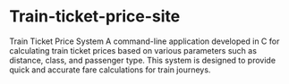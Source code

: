 # Train-ticket-price-site
Train Ticket Price System A command-line application developed in C for calculating train ticket prices based on various parameters such as distance, class, and passenger type. This system is designed to provide quick and accurate fare calculations for train journeys.
